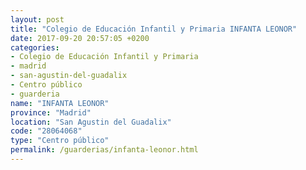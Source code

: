 ```yaml
---
layout: post
title: "Colegio de Educación Infantil y Primaria INFANTA LEONOR"
date: 2017-09-20 20:57:05 +0200
categories:
- Colegio de Educación Infantil y Primaria
- madrid
- san-agustin-del-guadalix
- Centro público
- guarderia
name: "INFANTA LEONOR"
province: "Madrid"
location: "San Agustin del Guadalix"
code: "28064068"
type: "Centro público"
permalink: /guarderias/infanta-leonor.html
---
```


